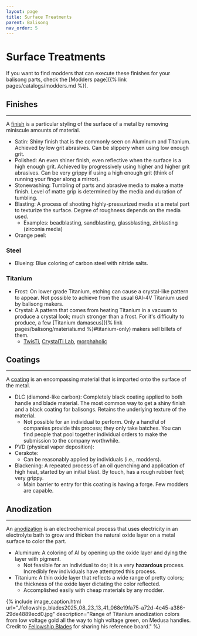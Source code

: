 ```yaml
---
layout: page
title: Surface Treatments
parent: Balisong
nav_order: 5
---
```


# Surface Treatments

If you want to find modders that can execute these finishes for your balisong parts, check the [Modders page]({% link pages/catalogs/modders.md %}).

## Finishes
---
A <ins>finish</ins> is a particular styling of the surface of a metal by removing miniscule amounts of material.

- Satin: Shiny finish that is the commonly seen on Aluminum and Titanium. Achieved by low grit abrasives. Can be slippery when using low enough grit.
- Polished: An even shiner finish, even reflective when the surface is a high enough grit. Achieved by progressively using higher and higher grit abrasives. Can be very grippy if using a high enough grit (think of running your finger along a mirror).
- Stonewashing: Tumbling of parts and abrasive media to make a matte finish. Level of matte grip is determined by the media and duration of tumbling.
- Blasting: A process of shooting highly-pressurized media at a metal part to texturize the surface. Degree of roughness depends on the media used. 
    - Examples: beadblasting, sandblasting, glassblasting, zirblasting (zirconia media)
- Orange peel: 

### Steel
- Blueing: Blue coloring of carbon steel with nitride salts.

### Titanium
- Frost: On lower grade Titanium, etching can cause a crystal-like pattern to appear. Not possible to achieve from the usual 6Al-4V Titanium used by balisong makers.
- Crystal: A pattern that comes from heating Titanium in a vacuum to produce a crystal look; much stronger than a frost. For it's difficulty to produce, a few [Titanium damascus]({% link pages/balisong/materials.md %}#titanium-only) makers sell billets of them.
    - [TwisTi](https://www.instagram.com/twisti_shop), [CrystalTi Lab](https://www.instagram.com/tikron.by_michael/), [morphaholic](https://www.instagram.com/morphaholic/)

## Coatings
---
A <ins>coating</ins> is an encompassing material that is imparted onto the surface of the metal.

- DLC (diamond-like carbon): Completely black coating applied to both handle and blade material. The most common way to get a shiny finish and a black coating for balisongs. Retains the underlying texture of the material.
    - Not possible for an individual to perform. Only a handful of companies provide this process; they only take batches. You can find people that pool together individual orders to make the submission to the company worthwhile.
- PVD (physical vapor deposition):
- Cerakote:
    - Can be reasonably applied by individuals (i.e., modders).
- Blackening: A repeated process of an oil quenching and application of high heat, started by an initial blast. By touch, has a rough rubber feel; very grippy.
    - Main barrier to entry for this coating is having a forge. Few modders are capable.

## Anodization
---
An <ins>anodization</ins> is an electrochemical process that uses electricity in an electrolyte bath to grow and thicken the natural oxide layer on a metal surface to color the part.

- Aluminum: A coloring of Al by opening up the oxide layer and dying the layer with pigment.
    - Not feasible for an individual to do; it is a very **hazardous** process. Incredibly few individuals have attempted this process. 
- Titanium: A thin oxide layer that reflects a wide range of pretty colors; the thickness of the oxide layer dictating the color reflected.
    - Accomplished easily with cheap materials by any modder.

{% include image_caption.html url="./fellowship_blades2025_08_23_13_41_068e19fa75-a72d-4c45-a386-29de4889ecd0.jpg" description="Range of Titanium anodization colors from low voltage gold all the way to high voltage green, on Medusa handles. Credit to [Fellowship Blades](https://www.instagram.com/p/CWWUta-vNl8/) for sharing his reference board." %}


    